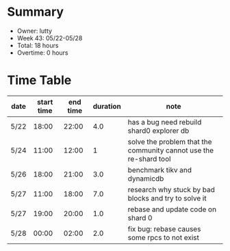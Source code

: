 # Summary

* Owner: lutty
* Week 43: 05/22-05/28
* Total: 18 hours
* Overtime: 0 hours

# Time Table

| date | start time | end time | duration | note                                                              |
|------|------------|----------|----------|-------------------------------------------------------------------|
| 5/22 | 18:00      | 22:00    | 4.0      | has a bug need rebuild shard0 explorer db                         |
| 5/24 | 11:00      | 12:00    | 1        | solve the problem that the community cannot use the re-shard tool |
| 5/26 | 18:00      | 21:00    | 3.0      | benchmark tikv and dynamicdb                                      |
| 5/27 | 11:00      | 18:00    | 7.0      | research why stuck by bad blocks and try to solve it              |
| 5/27 | 19:00      | 20:00    | 1.0      | rebase and update code on shard 0                                 |
| 5/28 | 00:00      | 02:00    | 2.0      | fix bug: rebase causes some rpcs to not exist                     |
